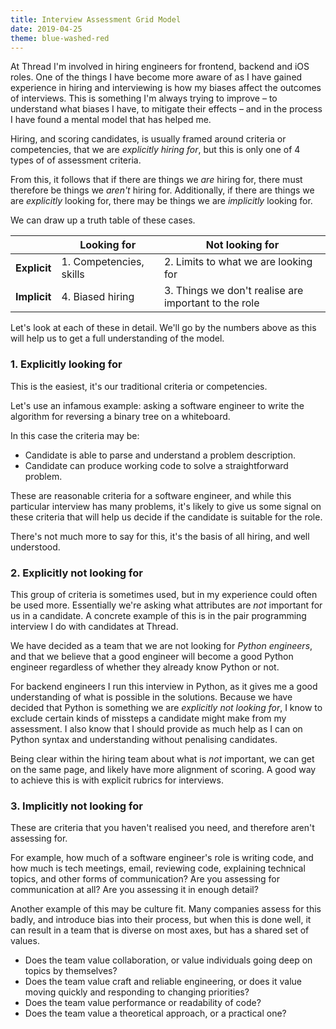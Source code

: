 ```yaml
---
title: Interview Assessment Grid Model
date: 2019-04-25
theme: blue-washed-red
---
```


At Thread I'm involved in hiring engineers for frontend, backend and iOS roles.
One of the things I have become more aware of as I have gained experience in
hiring and interviewing is how my biases affect the outcomes of interviews. This
is something I'm always trying to improve – to understand what biases I have, to
mitigate their effects – and in the process I have found a mental model that has
helped me.

Hiring, and scoring candidates, is usually framed around criteria or
competencies, that we are _explicitly hiring for_, but this is only one of 4
types of of assessment criteria.

From this, it follows that if there are things we _are_ hiring for, there must
therefore be things we _aren't_ hiring for. Additionally, if there are
things we are _explicitly_ looking for, there may be things we are _implicitly_
looking for.

We can draw up a truth table of these cases.

|              | **Looking for**         | **Not looking for**                                  |
| ------------ | ----------------------- | ---------------------------------------------------- |
| **Explicit** | 1. Competencies, skills | 2. Limits to what we are looking for                 |
| **Implicit** | 4. Biased hiring        | 3. Things we don't realise are important to the role |

Let's look at each of these in detail. We'll go by the numbers above as this
will help us to get a full understanding of the model.

### 1. Explicitly looking for

This is the easiest, it's our traditional criteria or competencies.

Let's use an infamous example: asking a software engineer to write the algorithm
for reversing a binary tree on a whiteboard.

In this case the criteria may be:

- Candidate is able to parse and understand a problem description.
- Candidate can produce working code to solve a straightforward problem.

These are reasonable criteria for a software engineer, and while this particular
interview has many problems, it's likely to give us some signal on these
criteria that will help us decide if the candidate is suitable for the role.

There's not much more to say for this, it's the basis of all hiring, and well
understood.

### 2. Explicitly not looking for

This group of criteria is sometimes used, but in my experience could often be
used more. Essentially we're asking what attributes are _not_ important for us
in a candidate. A concrete example of this is in the pair programming interview
I do with candidates at Thread.

We have decided as a team that we are not looking for _Python engineers_, and
that we believe that a good engineer will become a good Python engineer
regardless of whether they already know Python or not.

For backend engineers I run this interview in Python, as it gives me a good
understanding of what is possible in the solutions. Because we have decided that
Python is something we are _explicitly not looking for_, I know to exclude
certain kinds of missteps a candidate might make from my assessment. I also know
that I should provide as much help as I can on Python syntax and understanding
without penalising candidates.

Being clear within the hiring team about what is _not_ important, we can get on
the same page, and likely have more alignment of scoring. A good way to achieve
this is with explicit rubrics for interviews.

### 3. Implicitly not looking for

These are criteria that you haven't realised you need, and therefore aren't
assessing for.

For example, how much of a software engineer's role is writing code, and how
much is tech meetings, email, reviewing code, explaining technical topics, and
other forms of communication? Are you assessing for communication at all? Are
you assessing it in enough detail?

Another example of this may be culture fit. Many companies assess for this badly, and introduce bias into their process, but when this is done well, it can result in a team that is diverse on most axes, but has a shared set of values.

- Does the team value collaboration, or value individuals going deep on topics by themselves?
- Does the team value craft and reliable engineering, or does it value moving quickly and responding to changing priorities?
- Does the team value performance or readability of code?
- Does the team value a theoretical approach, or a practical one?
